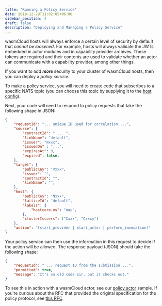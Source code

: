 ```yaml
---
title: "Running a Policy Service"
date: 2018-12-29T11:02:05+06:00
sidebar_position: 4
draft: false
description: "Deploying and Managing a Policy Service"
---
```


wasmCloud hosts will always enforce a certain level of security by default that _cannot be loosened_. For example, hosts will always validate the JWTs embedded in actor modules and in capability provider archives. These tokens are required and their contents are used to validate whether an actor can communicate with a capability provider, among other things.

If you want to add _**more**_ security to your cluster of wasmCloud hosts, then you can deploy a _policy service_.

To make a policy service, you will need to create code that subscribes to a specific NATS topic (you can choose this topic by supplying it to the [host config](../../hosts/elixir/host-configure)).

Next, your code will need to respond to policy requests that take the following shape in JSON:

```json
{
    "requestId": "... unique ID used for correlation ...",
    "source": {
        "contractId": " ... ",
        "linkName": "default", 
        "issuer": "Nxxx",
        "issuedOn" : "...",
        "expiresAt": 0,
        "expired": false,
    },
    "target": {
        "publicKey": "Vxxx",
        "issuer": "",
        "contractId": "",
        "linkName": "",
    },
    "host": {
        "publicKey": "Nxxx",
        "latticeId": "default",
        "labels": {
            "hostcore.os": "mac",        
        },
        "clusterIssuers": ["Cxxx", "Cxxxy"]
    },  
    "action": "[start_provider | start_actor | perform_invocation]"
}
```

Your policy service can then use the information in this request to decide if the action will be allowed. The response payload (JSON) should take the following shape:

```json
{
    "requestId": " ... request ID from the submission ...",
    "permitted": true,
    "message": "It's an old code sir, but it checks out."
}
```

To see this in action with a wasmCloud actor, see our [policy actor](https://github.com/wasmCloud/examples/tree/main/actor/policy) sample. If you're curious about the RFC that provided the original specification for the policy protocol, see [this RFC](https://github.com/wasmCloud/wasmcloud-otp/issues/439).
